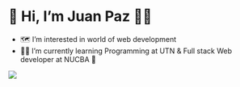 <h1> 👋 Hi, I’m Juan Paz 👨‍💻 </h1>

- 🗺️ I’m interested in world of web development
- 👨‍🎓 I’m currently learning Programming at UTN & Full stack Web developer at NUCBA 🚀

<img src="https://c.tenor.com/jlTCJZIDvKAAAAAC/max-goof-disney.gif">

<!---
JuanPaz-Dev/JuanPaz-Dev is a ✨ special ✨ repository because its `README.md` (this file) appears on your GitHub profile.
You can click the Preview link to take a look at your changes.
--->
